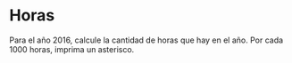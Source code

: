 # Horas

Para el año 2016, calcule la cantidad de horas que hay en el año.
Por cada 1000 horas, imprima un asterisco. 

